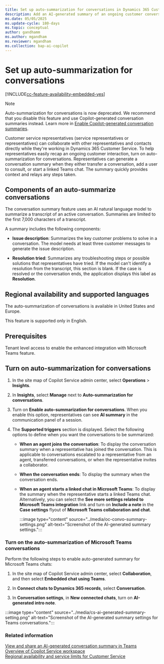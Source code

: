 ```yaml
---
title: Set up auto-summarization for conversations in Dynamics 365 Customer Service
description: Add an AI-generated summary of an ongoing customer conversation in Dynamics 365 Customer Service.
ms.date: 05/05/2025
ms.update-cycle: 180-days
ms.topic: conceptual
author: gandhamm 
ms.author: mgandham
ms.reviewer: mgandham
ms.collection: bap-ai-copilot
---
```


# Set up auto-summarization for conversations

[!INCLUDE[cc-feature-availability-embedded-yes](../../includes/cc-feature-availability-embedded-yes.md)]

> [!NOTE]
> Auto-summarization for conversations is now deprecated. We recommend that you disable this feature and use Copilot-generated conversation summaries instead. Learn more in [Enable Copilot-generated conversation summaries](/dynamics365/contact-center/use/copilot-summarize-conversations#view-a-conversation-summary).
  

Customer service representatives (service representatives or representatives) can collaborate with other representatives and contacts directly while they're working in Dynamics 365 Customer Service. To help representatives easily recap an ongoing customer interaction, turn on auto-summarization for conversations. Representatives can generate a conversation summary when they either transfer a conversation, add a user to consult, or start a linked Teams chat. The summary quickly provides context and relays any steps taken.

## Components of an auto-summarize conversations

The conversation summary feature uses an AI natural language model to summarize a transcript of an active conversation. Summaries are limited to the first 7,000 characters of a transcript.

A summary includes the following components:

- **Issue description**: Summarizes the key customer problems to solve in a conversation. The model needs at least three customer messages to generate the issue description.

- **Resolution tried**: Summarizes any troubleshooting steps or possible solutions that representatives have tried. If the model can't identify a resolution from the transcript, this section is blank. If the case is resolved or the conversation ends, the application displays this label as **Resolution**.

## Regional availability and supported languages

The auto-summarization of conversations is available in United States and Europe.

This feature is supported only in English.


## Prerequisites

Tenant level access to enable the enhanced integration with Microsoft Teams feature.

## Turn on auto-summarization for conversations

1. In the site map of Copilot Service admin center, select **Operations** > **Insights**.

1. In **Insights**, select **Manage** next to **Auto-summarization for conversations**.

1. Turn on **Enable auto-summarization for conversations**. When you enable this option, representatives can see **AI summary**  in the communication panel of a session.

1. The **Supported triggers** section is displayed. Select the following options to define when you want the conversations to be summarized:
  
   - **When an agent joins the conversation**: To display the conversation summary when a representative has joined the conversation. This is applicable to conversations escalated to a representative from an agent, transferred conversations, or when the representative invites a collaborator.
   - **When the conversation ends**: To display the summary when the conversation ends.
   - **When an agent starts a linked chat in Microsoft Teams**: To display the summary when the representative starts a linked Teams chat. Alternatively, you can select the **See more settings related to Microsoft Teams integration** link and turn on **Include a note** in the **Case settings** flyout of **Microsoft Teams collaboration and chat**.
   
        :::image type="content" source="../media/oc-convo-summary-settings.png" alt-text="Screenshot of the AI-generated summary settings.":::

### Turn on the auto-summarization of Microsoft Teams conversations

Perform the following steps to enable auto-generated summary for Microsoft Teams chats:

1. In the site map of Copilot Service admin center, select **Collaboration**, and then select **Embedded chat using Teams**.

1. In **Connect chats to Dynamics 365 records**, select **Conversation**.

1. In **Conversation settings**, in **New connected chats**, turn on **AI-generated intro note**.

:::image type="content" source="../media/cs-ai-generated-summary-setting.png" alt-text="Screenshot of the AI-generated summary settings for Teams conversations.":::


### Related information

[View and share an AI-generated conversation summary in Teams](../use/cs-ai-generated-summary.md)<br>
[Overview of Copilot Service workspace](../implement/csw-overview.md)  
[Regional availability and service limits for Customer Service](cs-region-availability-service-limits.md)
